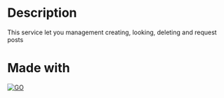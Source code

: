 # Description
This service let you management creating, looking, deleting and request posts

# Made with
[![GO](https://img.shields.io/badge/go-50b7e0?style=for-the-badge&logo=go&logoColor=white&labelColor=000000)]()